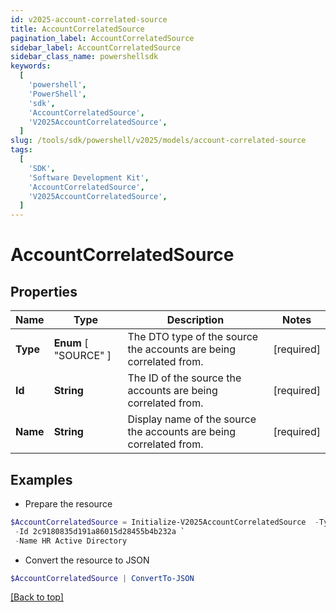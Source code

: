 ```yaml
---
id: v2025-account-correlated-source
title: AccountCorrelatedSource
pagination_label: AccountCorrelatedSource
sidebar_label: AccountCorrelatedSource
sidebar_class_name: powershellsdk
keywords:
  [
    'powershell',
    'PowerShell',
    'sdk',
    'AccountCorrelatedSource',
    'V2025AccountCorrelatedSource',
  ]
slug: /tools/sdk/powershell/v2025/models/account-correlated-source
tags:
  [
    'SDK',
    'Software Development Kit',
    'AccountCorrelatedSource',
    'V2025AccountCorrelatedSource',
  ]
---
```


# AccountCorrelatedSource

## Properties

| Name | Type | Description | Notes |
| --- | --- | --- | --- |
| **Type** | **Enum** [ "SOURCE" ] | The DTO type of the source the accounts are being correlated from. | [required] |
| **Id** | **String** | The ID of the source the accounts are being correlated from. | [required] |
| **Name** | **String** | Display name of the source the accounts are being correlated from. | [required] |

## Examples

- Prepare the resource

```powershell
$AccountCorrelatedSource = Initialize-V2025AccountCorrelatedSource  -Type SOURCE `
 -Id 2c9180835d191a86015d28455b4b232a `
 -Name HR Active Directory
```

- Convert the resource to JSON

```powershell
$AccountCorrelatedSource | ConvertTo-JSON
```

[[Back to top]](#)
